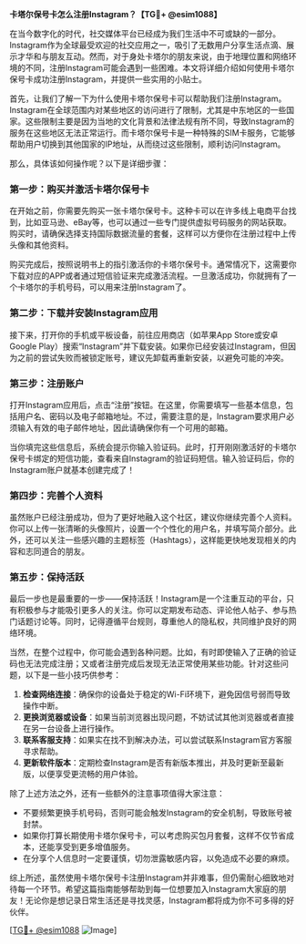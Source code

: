 **卡塔尔保号卡怎么注册Instagram？【TG💪+ @esim1088】**

在当今数字化的时代，社交媒体平台已经成为我们生活中不可或缺的一部分。Instagram作为全球最受欢迎的社交应用之一，吸引了无数用户分享生活点滴、展示才华和与朋友互动。然而，对于身处卡塔尔的朋友来说，由于地理位置和网络环境的不同，注册Instagram可能会遇到一些困难。本文将详细介绍如何使用卡塔尔保号卡成功注册Instagram，并提供一些实用的小贴士。

首先，让我们了解一下为什么使用卡塔尔保号卡可以帮助我们注册Instagram。Instagram在全球范围内对某些地区的访问进行了限制，尤其是中东地区的一些国家。这些限制主要是因为当地的文化背景和法律法规有所不同，导致Instagram的服务在这些地区无法正常运行。而卡塔尔保号卡是一种特殊的SIM卡服务，它能够帮助用户切换到其他国家的IP地址，从而绕过这些限制，顺利访问Instagram。

那么，具体该如何操作呢？以下是详细步骤：

### **第一步：购买并激活卡塔尔保号卡**
在开始之前，你需要先购买一张卡塔尔保号卡。这种卡可以在许多线上电商平台找到，比如亚马逊、eBay等，也可以通过一些专门提供虚拟号码服务的网站获取。购买时，请确保选择支持国际数据流量的套餐，这样可以方便你在注册过程中上传头像和其他资料。

购买完成后，按照说明书上的指引激活你的卡塔尔保号卡。通常情况下，这需要你下载对应的APP或者通过短信验证来完成激活流程。一旦激活成功，你就拥有了一个卡塔尔的手机号码，可以用来注册Instagram了。

### **第二步：下载并安装Instagram应用**
接下来，打开你的手机或平板设备，前往应用商店（如苹果App Store或安卓Google Play）搜索“Instagram”并下载安装。如果你已经安装过Instagram，但因为之前的尝试失败而被锁定账号，建议先卸载再重新安装，以避免可能的冲突。

### **第三步：注册账户**
打开Instagram应用后，点击“注册”按钮。在这里，你需要填写一些基本信息，包括用户名、密码以及电子邮箱地址。不过，需要注意的是，Instagram要求用户必须输入有效的电子邮件地址，因此请确保你有一个可用的邮箱。

当你填完这些信息后，系统会提示你输入验证码。此时，打开刚刚激活好的卡塔尔保号卡绑定的短信功能，查看来自Instagram的验证码短信。输入验证码后，你的Instagram账户就基本创建完成了！

### **第四步：完善个人资料**
虽然账户已经注册成功，但为了更好地融入这个社区，建议你继续完善个人资料。你可以上传一张清晰的头像照片，设置一个个性化的用户名，并填写简介部分。此外，还可以关注一些感兴趣的主题标签（Hashtags），这样能更快地发现相关的内容和志同道合的朋友。

### **第五步：保持活跃**
最后一步也是最重要的一步——保持活跃！Instagram是一个注重互动的平台，只有积极参与才能吸引更多人的关注。你可以定期发布动态、评论他人帖子、参与热门话题讨论等。同时，记得遵循平台规则，尊重他人的隐私权，共同维护良好的网络环境。

当然，在整个过程中，你可能会遇到各种问题。比如，有时即使输入了正确的验证码也无法完成注册；又或者注册完成后发现无法正常使用某些功能。针对这些问题，以下是一些小技巧供参考：

1. **检查网络连接**：确保你的设备处于稳定的Wi-Fi环境下，避免因信号弱而导致操作中断。
2. **更换浏览器或设备**：如果当前浏览器出现问题，不妨试试其他浏览器或者直接在另一台设备上进行操作。
3. **联系客服支持**：如果实在找不到解决办法，可以尝试联系Instagram官方客服寻求帮助。
4. **更新软件版本**：定期检查Instagram是否有新版本推出，并及时更新至最新版，以便享受更流畅的用户体验。

除了上述方法之外，还有一些额外的注意事项值得大家注意：

- 不要频繁更换手机号码，否则可能会触发Instagram的安全机制，导致账号被封禁。
- 如果你打算长期使用卡塔尔保号卡，可以考虑购买包月套餐，这样不仅节省成本，还能享受到更多增值服务。
- 在分享个人信息时一定要谨慎，切勿泄露敏感内容，以免造成不必要的麻烦。

综上所述，虽然使用卡塔尔保号卡注册Instagram并非难事，但仍需耐心细致地对待每一个环节。希望这篇指南能够帮助到每一位想要加入Instagram大家庭的朋友！无论你是想记录日常生活还是寻找灵感，Instagram都将成为你不可多得的好伙伴。

[[TG💪+ @esim1088](https://t.me/s/esim1088) ![Image](https://i.postimg.cc/4NQfJmqS/Snipaste-2025-05-13-00-14-12.png)]